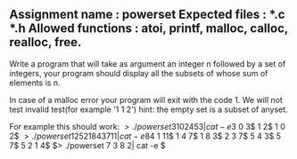 Assignment name : powerset
Expected files : *.c *.h
Allowed functions : atoi, printf, malloc, calloc, realloc, free.
---------------------------------------------------------------

Write a program that will take as argument an integer n followed by a set of integers,
your program should display all the subsets of whose sum of elements is n.

In case of a malloc error your program will exit with the code 1.
We will not test invalid test(for example '1 1 2')
hint: the empty set is a subset of anyset.


For example this should work:
$> ./powerset 3 1 0 2 4 5 3 | cat -e
3$
0 3$
1 2$
1 0 2$
$> ./powerset 12 5 2 1 8 4 3 7 11 | cat -e
8 4$
1 11$
1 4 7$
1 8 3$
2 3 7$
5 4 3$
5 7$
5 2 1 4$
$> ./powerset 7 3 8 2| cat -e
$